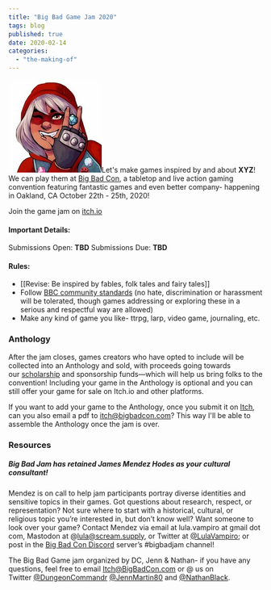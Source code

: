 ```yaml
---
title: "Big Bad Game Jam 2020"
tags: blog
published: true
date: 2020-02-14
categories: 
  - "the-making-of"
---
```


![](/images/YUfyUR.jpg)Let's make games inspired by and about **XYZ**! We can play them at [Big Bad Con](https://www.bigbadcon.com/), a tabletop and live action gaming convention featuring fantastic games and even better company- happening in Oakland, CA October 22th - 25th, 2020!

Join the game jam on [itch.io](https://itch.io/jam/bbc2020)

#### Important Details:

Submissions Open: **TBD** Submissions Due: **TBD**

#### Rules:

- \[\[Revise: Be inspired by fables, folk tales and fairy tales\]\]
- Follow [BBC community standards](https://www.bigbadcon.com/community-standards/) (no hate, discrimination or harassment will be tolerated, though games addressing or exploring these in a serious and respectful way are allowed)
- Make any kind of game you like- ttrpg, larp, video game, journaling, etc.

### Anthology

After the jam closes, games creators who have opted to include will be collected into an Anthology and sold, with proceeds going towards our [scholarship](https://www.bigbadcon.com/big-bad-con-scholarship-fund/) and sponsorship funds—which will help us bring folks to the convention! Including your game in the Anthology is optional and you can still offer your game for sale on Itch.io and other platforms.

If you want to add your game to the Anthology, once you submit it on [Itch](https://itch.io/jam/big-bad-game-jam), can you also email a pdf to itch@bigbadcon.com? This way I'll be able to assemble the Anthology once the jam is over.

### Resources

##### Big Bad Jam has retained James Mendez Hodes as your cultural consultant!

Mendez is on call to help jam participants portray diverse identities and sensitive topics in their games. Got questions about research, respect, or representation? Not sure where to start with a historical, cultural, or religious topic you’re interested in, but don’t know well? Want someone to look over your game? Contact Mendez via email at lula.vampiro at gmail dot com, Mastodon at @lula@scream.supply, or Twitter at [@LulaVampiro](https://twitter.com/LulaVampiro); or post in the [Big Bad Con Discord](https://discord.gg/ZzPqYE3) server’s #bigbadjam channel!

The Big Bad Game jam organized by DC, Jenn & Nathan- if you have any questions, feel free to email [Itch@BigBadCon.com](mailto:Itch@BigBadCon.com) or @ us on Twitter [@DungeonCommandr](https://twitter.com/dungeoncommandr) [@JennMartin80](https://twitter.com/jennmartin80) and [@NathanBlack](https://twitter.com/nathanblack).
